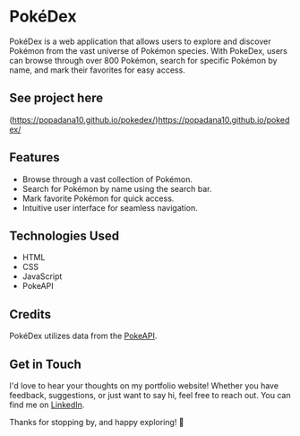 # PokéDex

PokéDex is a web application that allows users to explore and discover Pokémon from the vast universe of Pokémon species. With PokeDex, users can browse through over 800 Pokémon, search for specific Pokémon by name, and mark their favorites for easy access.

## See project here
(https://popadana10.github.io/pokedex/)https://popadana10.github.io/pokedex/

## Features

- Browse through a vast collection of Pokémon.
- Search for Pokémon by name using the search bar.
- Mark favorite Pokémon for quick access.
- Intuitive user interface for seamless navigation.

## Technologies Used

- HTML
- CSS
- JavaScript
- PokeAPI

## Credits

PokéDex utilizes data from the [PokeAPI](https://pokeapi.co/).

## Get in Touch

I'd love to hear your thoughts on my portfolio website! Whether you have feedback, suggestions, or just want to say hi, feel free to reach out. You can find me on [LinkedIn](https://www.linkedin.com/in/dana-mihaela-popa/).

Thanks for stopping by, and happy exploring! 🚀
